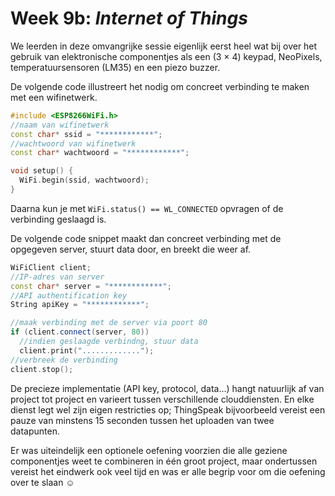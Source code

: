 # Week 9b: _Internet of Things_

We leerden in deze omvangrijke sessie eigenlijk eerst heel wat bij over het gebruik van elektronische componentjes als een (3 &times; 4) keypad, NeoPixels, temperatuursensoren (LM35) en een piezo buzzer.

De volgende code illustreert het nodig om concreet verbinding te maken met een wifinetwerk.
```c++
#include <ESP8266WiFi.h>
//naam van wifinetwerk
const char* ssid = "************";
//wachtwoord van wifinetwerk
const char* wachtwoord = "************";

void setup() {
  WiFi.begin(ssid, wachtwoord);
}
```

Daarna kun je met `WiFi.status() == WL_CONNECTED` opvragen of de verbinding geslaagd is.

De volgende code snippet maakt dan concreet verbinding met de opgegeven server, stuurt data door, en breekt die weer af.

```c++
WiFiClient client;
//IP-adres van server
const char* server = "************";
//API authentification key
String apiKey = "************";

//maak verbinding met de server via poort 80
if (client.connect(server, 80))
  //indien geslaagde verbindng, stuur data
  client.print(".............");
//verbreek de verbinding
client.stop();
```

De precieze implementatie (API key, protocol, data…) hangt natuurlijk af van project tot project en varieert tussen verschillende clouddiensten. En elke dienst legt wel zijn eigen restricties op; ThingSpeak bijvoorbeeld vereist een pauze van minstens 15 seconden tussen het uploaden van twee datapunten.

Er was uiteindelijk een optionele oefening voorzien die alle geziene componentjes weet te combineren in één groot project, maar ondertussen vereist het eindwerk ook veel tijd en was er alle begrip voor om die oefening over te slaan &#9786;
